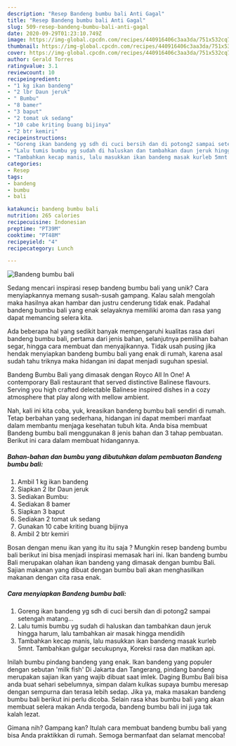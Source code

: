 ```yaml
---
description: "Resep Bandeng bumbu bali Anti Gagal"
title: "Resep Bandeng bumbu bali Anti Gagal"
slug: 509-resep-bandeng-bumbu-bali-anti-gagal
date: 2020-09-29T01:23:10.749Z
image: https://img-global.cpcdn.com/recipes/440916406c3aa3da/751x532cq70/bandeng-bumbu-bali-foto-resep-utama.jpg
thumbnail: https://img-global.cpcdn.com/recipes/440916406c3aa3da/751x532cq70/bandeng-bumbu-bali-foto-resep-utama.jpg
cover: https://img-global.cpcdn.com/recipes/440916406c3aa3da/751x532cq70/bandeng-bumbu-bali-foto-resep-utama.jpg
author: Gerald Torres
ratingvalue: 3.1
reviewcount: 10
recipeingredient:
- "1 kg ikan bandeng"
- "2 lbr Daun jeruk"
- " Bumbu"
- "8 bamer"
- "3 baput"
- "2 tomat uk sedang"
- "10 cabe kriting buang bijinya"
- "2 btr kemiri"
recipeinstructions:
- "Goreng ikan bandeng yg sdh di cuci bersih dan di potong2 sampai setengah matang..."
- "Lalu tumis bumbu yg sudah di haluskan dan tambahkan daun jeruk hingga harum, lalu tambahkan air masak hingga mendidih"
- "Tambahkan kecap manis, lalu masukkan ikan bandeng masak kurleb 5mnt. Tambahkan gulgar secukupnya, Koreksi rasa dan matikan api."
categories:
- Resep
tags:
- bandeng
- bumbu
- bali

katakunci: bandeng bumbu bali 
nutrition: 265 calories
recipecuisine: Indonesian
preptime: "PT39M"
cooktime: "PT48M"
recipeyield: "4"
recipecategory: Lunch

---
```



![Bandeng bumbu bali](https://img-global.cpcdn.com/recipes/440916406c3aa3da/751x532cq70/bandeng-bumbu-bali-foto-resep-utama.jpg)

Sedang mencari inspirasi resep bandeng bumbu bali yang unik? Cara menyiapkannya memang susah-susah gampang. Kalau salah mengolah maka hasilnya akan hambar dan justru cenderung tidak enak. Padahal bandeng bumbu bali yang enak selayaknya memiliki aroma dan rasa yang dapat memancing selera kita.

Ada beberapa hal yang sedikit banyak mempengaruhi kualitas rasa dari bandeng bumbu bali, pertama dari jenis bahan, selanjutnya pemilihan bahan segar, hingga cara membuat dan menyajikannya. Tidak usah pusing jika hendak menyiapkan bandeng bumbu bali yang enak di rumah, karena asal sudah tahu triknya maka hidangan ini dapat menjadi suguhan spesial.

Bandeng Bumbu Bali yang dimasak dengan Royco All In One! A contemporary Bali restaurant that served distinctive Balinese flavours. Serving you high crafted delectable Balinese inspired dishes in a cozy atmosphere that play along with mellow ambient.


Nah, kali ini kita coba, yuk, kreasikan bandeng bumbu bali sendiri di rumah. Tetap berbahan yang sederhana, hidangan ini dapat memberi manfaat dalam membantu menjaga kesehatan tubuh kita. Anda bisa membuat Bandeng bumbu bali menggunakan 8 jenis bahan dan 3 tahap pembuatan. Berikut ini cara dalam membuat hidangannya.

<!--inarticleads1-->

##### Bahan-bahan dan bumbu yang dibutuhkan dalam pembuatan Bandeng bumbu bali:

1. Ambil 1 kg ikan bandeng
1. Siapkan 2 lbr Daun jeruk
1. Sediakan  Bumbu:
1. Sediakan 8 bamer
1. Siapkan 3 baput
1. Sediakan 2 tomat uk sedang
1. Gunakan 10 cabe kriting buang bijinya
1. Ambil 2 btr kemiri


Bosan dengan menu ikan yang itu itu saja ? Mungkin resep bandeng bumbu bali berikut ini bisa menjadi inspirasi memasak hari ini. Ikan bandeng bumbu Bali merupakan olahan ikan bandeng yang dimasak dengan bumbu Bali. Sajian makanan yang dibuat dengan bumbu bali akan menghasilkan makanan dengan cita rasa enak. 

<!--inarticleads2-->

##### Cara menyiapkan Bandeng bumbu bali:

1. Goreng ikan bandeng yg sdh di cuci bersih dan di potong2 sampai setengah matang...
1. Lalu tumis bumbu yg sudah di haluskan dan tambahkan daun jeruk hingga harum, lalu tambahkan air masak hingga mendidih
1. Tambahkan kecap manis, lalu masukkan ikan bandeng masak kurleb 5mnt. Tambahkan gulgar secukupnya, Koreksi rasa dan matikan api.


Inilah bumbu pindang bandeng yang enak. Ikan bandeng yang populer dengan sebutan &#39;milk fish&#39; Di Jakarta dan Tangerang, pindang bandeng merupakan sajian ikan yang wajib dibuat saat imlek. Daging Bumbu Bali bisa anda buat sehari sebelumnya, simpan dalam kulkas supaya bumbu meresap dengan sempurna dan terasa lebih sedap. Jika ya, maka masakan bandeng bumbu bali berikut ini perlu dicoba. Selain rasa khas bumbu bali yang akan membuat selera makan Anda tergoda, bandeng bumbu bali ini juga tak kalah lezat. 

Gimana nih? Gampang kan? Itulah cara membuat bandeng bumbu bali yang bisa Anda praktikkan di rumah. Semoga bermanfaat dan selamat mencoba!
